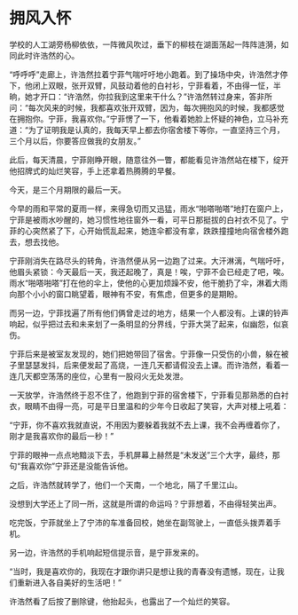 # 拥风入怀

学校的人工湖旁杨柳依依，一阵微风吹过，垂下的柳枝在湖面荡起一阵阵涟漪，如同此时许浩然的心。 

“呼呼呼”走廊上，许浩然拉着宁菲气喘吁吁地小跑着。到了操场中央，许浩然才停下，他闭上双眼，张开双臂，风鼓动着他的白衬衫，宁菲看着，不由得一怔，半晌，她才开口：“许浩然，你拉我到这里来干什么？”许浩然转过身来，答非所问：“每次风来的时候，我都喜欢张开双臂，因为，每次拥抱风的时候，我都感觉在拥抱你。宁菲，我喜欢你。”宁菲愣了一下，他看着她脸上怀疑的神色，立马补充道：“为了证明我是认真的，我每天早上都去你宿舍楼下等你，一直坚持三个月，三个月以后，你要答应做我的女朋友。” 

此后，每天清晨，宁菲刚睁开眼，随意往外一瞥，都能看见许浩然站在楼下，绽开他招牌式的灿烂笑容，手上还拿着热腾腾的早餐。 

今天，是三个月期限的最后一天。 

今早的雨和平常的夏雨一样，来得急切而又迅猛，雨水“啪嗒啪嗒”地打在窗户上，宁菲是被雨水吵醒的，她习惯性地往窗外一看，可平日那挺拔的白衬衣不见了。宁菲的心突然紧了下，心开始慌乱起来，她连伞都没有拿，跌跌撞撞地向宿舍楼外跑去，想去找他。 

宁菲刚消失在路尽头的转角，许浩然便从另一边跑了过来。大汗淋漓，气喘吁吁，他眉头紧锁：今天最后一天，我还起晚了，真是！唉，宁菲不会已经走了吧，唉。雨水“啪嗒啪嗒”打在他的伞上，使他的心更加烦躁不安，他干脆扔了伞，淋着大雨向那个小小的窗口眺望着，眼神有不安，有焦虑，但更多的是期盼。 

而另一边，宁菲找遍了所有他们俩曾走过的地方，结果一个人都没有。上课的铃声响起，似乎把过去和未来划了一条明显的分界线，宁菲大哭了起来，似幽怨，似哀伤。 

宁菲后来是被室友发现的，她们把她带回了宿舍。宁菲像一只受伤的小兽，躲在被子里瑟瑟发抖，后来便发起了高烧，一连几天都请假没去上课。而许浩然，看着一连几天都空荡荡的座位，心里有一股闷火无处发泄。 

一天放学，许浩然终于忍不住了，他跑到宁菲的宿舍楼下，宁菲看见那熟悉的白衬衣，眼睛不由得一亮，可是平日里温和的少年今日收起了笑容，大声对楼上吼着： 

“宁菲，你不喜欢我就直说，不用因为要躲着我就不去上课，我不会再缠着你了，刚才是我喜欢你的最后一秒！” 

宁菲的眼神一点点地黯淡下去，手机屏幕上赫然是“未发送”三个大字，最终，那句“我喜欢你”宁菲还是没能告诉他。 

之后，许浩然就转学了，他们一个天南，一个地北，隔了千里江山。 

没想到大学还上了同一所，这就是所谓的命运吗？宁菲想着，不由得轻笑出声。 

吃完饭，宁菲就坐上了宁沛的车准备回校，她坐在副驾驶上，一直低头拨弄着手机。 

另一边，许浩然的手机响起短信提示音，是宁菲发来的。 

“当时，我是喜欢你的，我现在才跟你讲只是想让我的青春没有遗憾，现在，让我们重新进入各自美好的生活吧！” 

许浩然看了后按了删除键，他抬起头，也露出了一个灿烂的笑容。
